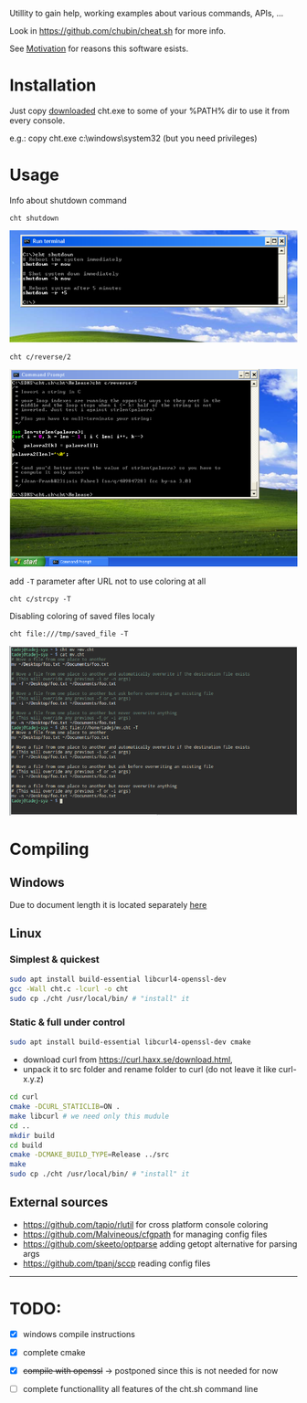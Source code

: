 Utillity to gain help, working examples about various commands, APIs, ...

Look in https://github.com/chubin/cheat.sh for more info.

See [Motivation](doc/motivation.md) for reasons this software esists.

# Installation

Just copy [downloaded](https://github.com/tpanj/cht.exe/raw/master/bin/cht.exe) cht.exe to some of your %PATH% dir to use it from every console.

e.g.: copy cht.exe c:\windows\system32 (but you need privileges)

# Usage
Info about shutdown command
```
cht shutdown
```
![Reversing string in c, second alternative](doc/ss_w0.png)

```
cht c/reverse/2
```
![Reversing string in c, second alternative](doc/ss_w1.png)

add `-T` parameter after URL not to use coloring at all
```
cht c/strcpy -T
```
Disabling coloring of saved files localy
```
cht file:///tmp/saved_file -T
```
![Removing colors](doc/ss_lin1.png)

# Compiling
## Windows
Due to document length it is located separately [here](doc/compile_ms.md)

## Linux
### Simplest & quickest
```sh
sudo apt install build-essential libcurl4-openssl-dev
gcc -Wall cht.c -lcurl -o cht
sudo cp ./cht /usr/local/bin/ # "install" it
```
### Static & full under control
```sh
sudo apt install build-essential libcurl4-openssl-dev cmake
```
* download curl from https://curl.haxx.se/download.html,
* unpack it to src folder and rename folder to curl (do not leave it like curl-x.y.z)
```sh
cd curl
cmake -DCURL_STATICLIB=ON .
make libcurl # we need only this mudule
cd ..
mkdir build
cd build
cmake -DCMAKE_BUILD_TYPE=Release ../src
make
sudo cp ./cht /usr/local/bin/ # "install" it
```
## External sources
* https://github.com/tapio/rlutil for cross platform console coloring
* https://github.com/Malvineous/cfgpath for managing config files
* https://github.com/skeeto/optparse adding getopt alternative for parsing args
* https://github.com/tpanj/sccp reading config files
------------------

# TODO:
- [X] windows compile instructions
- [X] complete cmake
- [X] ~~compile with openssl~~ → postponed since this is not needed for now
- [ ] complete functionallity all features of the cht.sh command line

